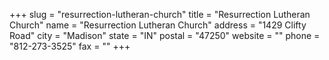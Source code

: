 +++
slug = "resurrection-lutheran-church"
title = "Resurrection Lutheran Church"
name = "Resurrection Lutheran Church"
address = "1429 Clifty Road"
city = "Madison"
state = "IN"
postal = "47250"
website = ""
phone = "812-273-3525"
fax = ""
+++
